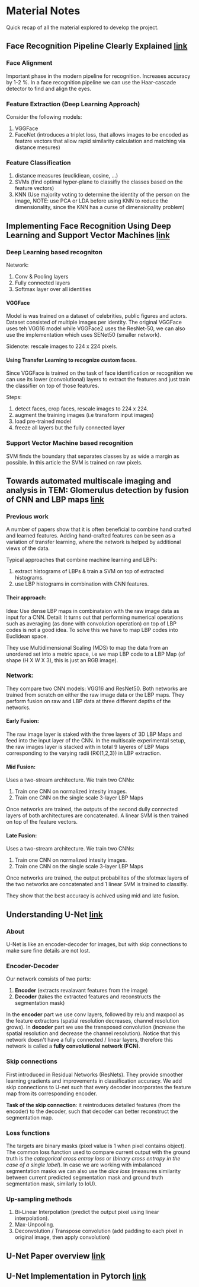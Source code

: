 # Material Notes

Quick recap of all the material explored to develop the project.

## Face Recognition Pipeline Clearly Explained [link](https://medium.com/backprop-labs/face-recognition-pipeline-clearly-explained-f57fc0082750)

### Face Alignment

Important phase in the modern pipeline for recognition.
Increases accuracy by 1-2 %. In a face recognition pipeline we can use the Haar-cascade detector to find and align the eyes.

### Feature Extraction (Deep Learning Approach)

Consider the following models:
1. VGGFace
2. FaceNet (introduces a triplet loss, that allows images to be encoded as featzre vectors that allow rapid similarity calculation and matching via distance mesures)


### Feature Classification
1. distance measures (euclidiean, cosine, ...)
2. SVMs (find optimal hyper-plane to classifiy the classes based on the feature vectors)
3. KNN (Use majority voting to determine the identity of the person on the image, NOTE: use PCA or LDA before using KNN to reduce the dimensionality, since the KNN has a curse of dimensionality problem)


## Implementing Face Recognition Using Deep Learning and Support Vector Machines [link](https://www.codemag.com/Article/2205081/Implementing-Face-Recognition-Using-Deep-Learning-and-Support-Vector-Machines)

### Deep Learning based recogniton

Network:
1. Conv & Pooling layers
2. Fully connected layers
3. Softmax layer over all identities

#### VGGFace

Model is was trained on a dataset of celebrities, public figures and actors. Dataset consisted of multiple images per identity. The original VGGFace uses teh VGG16 model while VGGFace2 uses the ResNet-50, we can also use the implementation which uses SENet50 (smaller network). 

Sidenote: rescale images to 224 x 224 pixels.


#### Using Transfer Learning to recognize custom faces.

Since VGGFace is trained on the task of face identification or recognition we can use its lower (convolutional) layers to extract the features and just train the classifier on top of those features.

Steps:

1. detect faces, crop faces, rescale images to 224 x 224.
2. augment the training images (i.e transform input images)
3. load pre-trained model
4. freeze all layers but the fully connected layer


### Support Vector Machine based recognition

SVM finds the boundary that separates classes by as wide a margin as possible. In this article the SVM is trained on raw pixels.

## Towards automated multiscale imaging and analysis in TEM: Glomerulus detection by fusion of CNN and LBP maps [link](https://openaccess.thecvf.com/content_ECCVW_2018/papers/11134/Wetzer_Towards_automated_multiscale_imaging_and_analysis_in_TEM_Glomerulus_detection_ECCVW_2018_paper.pdf)

### Previous work

A number of papers show that it is often beneficial to combine hand crafted and learned features. Adding hand-crafted features can be seen as a variation of transfer learning, where the network is helped by additional views of the data.

Typical approaches that combine machine learning and LBPs:
1. extract histograms of LBPs & train a SVM on top of extracted histograms.
2. use LBP histograms in combination with CNN features.

#### Their approach:

Idea: Use dense LBP maps in combinataion with the raw image data as input for a CNN.
Detail: It turns out that performing numerical operations such as averaging (as done with convolution operation) on top of LBP codes is not a good idea. To solve this we have to map LBP codes into Euclidean space. 

They use Multidimensional Scaling (MDS) to map the data from an unordered set into a metric space, i.e we map LBP code to a LBP Map (of shape (H X W X 3), this is just an RGB image).

### Network:

They compare two CNN models: VGG16 and ResNet50. Both networks are trained from scratch on either the raw image data or the LBP maps. They perform fusion on raw and LBP data at three different depths of the networks. 

#### Early Fusion:

The raw image layer is staked with the three layers of 3D LBP Maps and feed into the input layer of the CNN. In the multiscale experimental setup, the raw images layer is stacked with in total 9 layeres of LBP Maps corresponding to the varying radii (R€{1,2,3}) in LBP extraction.


#### Mid Fusion:

Uses a two-stream architecture. We train two CNNs:

1. Train one CNN on normalized intesity images.
2. Train one CNN on the single scale 3-layer LBP Maps

Once networks are trained, the outputs of the second dully connected layers of both architectures are concatenated. A linear SVM is then trained on top of the feature vectors.


#### Late Fusion:

Uses a two-stream architecture. We train two CNNs:

1. Train one CNN on normalized intesity images.
2. Train one CNN on the single scale 3-layer LBP Maps

Once networks are trained, the output probabilites of the sfotmax layers of the two networks are concatenated and 1 linear SVM is trained to classifiy. 

They show that the best accuracy is achived using mid and late fusion.

## Understanding U-Net [link](https://towardsdatascience.com/understanding-u-net-61276b10f360)

### About
U-Net is like an encoder-decoder for images, but with skip connections to make sure fine details are not lost. 

### Encoder-Decoder

Our network consists of two parts:
1. **Encoder** (extracts revalavant features from the image)
2. **Decoder** (takes the extracted features and reconstructs the segmentation mask)

In the **encoder** part we use conv layers, followed by relu and maxpool as the feature extractors
(spatial resolution decreases, channel resolution grows). In **decoder** part we use the transposed convolution (increase the spatial resolution and decrease
the channel resolution). Notice that this network doesn't have a fully connected / linear layers, therefore this network is called a **fully convolutional network (FCN)**.

### Skip connections

First introduced in Residual Networks (ResNets). They provide smoother learning gradients and improvements in classification accuracy. We add skip connections to U-net such that every decoder incorporates the feature map from its corresponding encoder.

**Task of the skip connection**: it reintroduces detailed features (from the encoder) to the decoder, such that decoder can better reconstruct the segmentation map.


### Loss functions

The targets are binary masks (pixel value is 1 when pixel contains object). The common loss function used to compare current output with the ground truth is the *categorical cross entroy loss* or (*binary cross entropy in the case of a single label*). In case we are working with imbalanced segmentation masks we can also use the *dice loss* (measures similarity between current predicted segmentation mask and ground truth segmentation mask, similarly to IoU).


### Up-sampling methods

1. Bi-Linear Interpolation (predict the output pixel using linear interpolation).
2. Max-Unpooling.
3. Deconvolution / Transpose convolution (add padding to each pixel in original image, then apply convolution)

## U-Net Paper overview [link](https://towardsdatascience.com/understanding-u-net-61276b10f360)

## U-Net Implementation in Pytorch [link](https://towardsdatascience.com/understanding-u-net-61276b10f360)